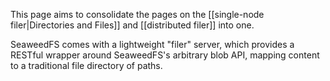 This page aims to consolidate the pages on the [[single-node filer|Directories and Files]] and [[distributed filer]] into one.

SeaweedFS comes with a lightweight "filer" server, which provides a RESTful wrapper around SeaweedFS's arbitrary blob API, mapping content to a traditional file directory of paths.